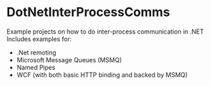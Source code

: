 DotNetInterProcessComms
=======================

Example projects on how to do inter-process communication in .NET
Includes examples for:
* .Net remoting
* Microsoft Message Queues (MSMQ)
* Named Pipes
* WCF (with both basic HTTP binding and backed by MSMQ)
